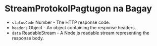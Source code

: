 # StreamProtokolPagtugon na Bagay

* `statusCode` Number - The HTTP response code.
* `headers` Object - An object containing the response headers.
* `data` ReadableStream - A Node.js readable stream representing the response body.
